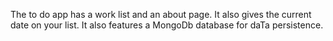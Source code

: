 The to do app has a work list and an about page. It also gives the current date on your list.
It also features a MongoDb database for daTa persistence.